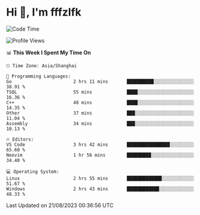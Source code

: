 # Hi 👋, I'm fffzlfk

<!--START_SECTION:waka-->
![Code Time](http://img.shields.io/badge/Code%20Time-350%20hrs%2026%20mins-blue)

![Profile Views](http://img.shields.io/badge/Profile%20Views-10-blue)

📊 **This Week I Spent My Time On** 

```text
🕑︎ Time Zone: Asia/Shanghai

💬 Programming Languages: 
Go                       2 hrs 11 mins       ██████████░░░░░░░░░░░░░░░   38.91 % 
TSQL                     55 mins             ████░░░░░░░░░░░░░░░░░░░░░   16.36 % 
C++                      48 mins             ████░░░░░░░░░░░░░░░░░░░░░   14.35 % 
Other                    37 mins             ███░░░░░░░░░░░░░░░░░░░░░░   11.04 % 
Assembly                 34 mins             ███░░░░░░░░░░░░░░░░░░░░░░   10.13 % 

🔥 Editors: 
VS Code                  3 hrs 42 mins       ████████████████░░░░░░░░░   65.60 % 
Neovim                   1 hr 56 mins        █████████░░░░░░░░░░░░░░░░   34.40 % 

💻 Operating System: 
Linux                    2 hrs 55 mins       █████████████░░░░░░░░░░░░   51.67 % 
Windows                  2 hrs 43 mins       ████████████░░░░░░░░░░░░░   48.33 % 
```


 Last Updated on 21/08/2023 00:36:56 UTC
<!--END_SECTION:waka-->
